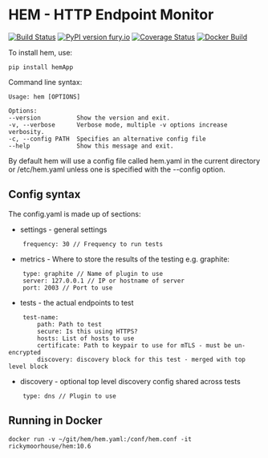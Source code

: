 # HEM - HTTP Endpoint Monitor

[![Build Status](https://travis-ci.org/rickymoorhouse/hem.svg?branch=master)](https://travis-ci.org/rickymoorhouse/hem) [![PyPI version fury.io](https://badge.fury.io/py/hemApp.svg)](https://pypi.python.org/pypi/hemApp/) [![Coverage Status](https://coveralls.io/repos/github/rickymoorhouse/hem/badge.svg)](https://coveralls.io/github/rickymoorhouse/hem) [![Docker Build](https://img.shields.io/docker/cloud/build/rickymoorhouse/hem)](https://hub.docker.com/r/rickymoorhouse/hem)

To install hem, use:

    pip install hemApp

Command line syntax:

    Usage: hem [OPTIONS]

    Options:
    --version          Show the version and exit.
    -v, --verbose      Verbose mode, multiple -v options increase verbosity.
    -c, --config PATH  Specifies an alternative config file
    --help             Show this message and exit.

By default hem will use a config file called hem.yaml in the current directory or /etc/hem.yaml unless one is specified with the --config option.


## Config syntax

The config.yaml is made up of sections:

 - settings - general settings
 
```
    frequency: 30 // Frequency to run tests
```

 - metrics - Where to store the results of the testing e.g. graphite:

```
    type: graphite // Name of plugin to use 
    server: 127.0.0.1 // IP or hostname of server
    port: 2003 // Port to use
```

 - tests - the actual endpoints to test

```
    test-name: 
        path: Path to test
        secure: Is this using HTTPS?
        hosts: List of hosts to use 
        certificate: Path to keypair to use for mTLS - must be un-encrypted
        discovery: discovery block for this test - merged with top level block 
```

 - discovery - optional top level discovery config shared across tests

```
    type: dns // Plugin to use
```

## Running in Docker

    docker run -v ~/git/hem/hem.yaml:/conf/hem.conf -it rickymoorhouse/hem:10.6
